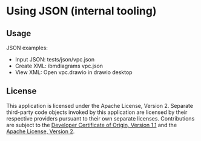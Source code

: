 # Using JSON (internal tooling)

## Usage

JSON examples:
- Input JSON: tests/json/vpc.json
- Create XML: ibmdiagrams vpc.json
- View XML: Open vpc.drawio in drawio desktop

## License

This application is licensed under the Apache License, Version 2.  Separate third-party code objects invoked by this application are licensed by their respective providers pursuant to their own separate licenses.  Contributions are subject to the [Developer Certificate of Origin, Version 1.1](https://developercertificate.org/) and the [Apache License, Version 2](https://www.apache.org/licenses/LICENSE-2.0.txt).
